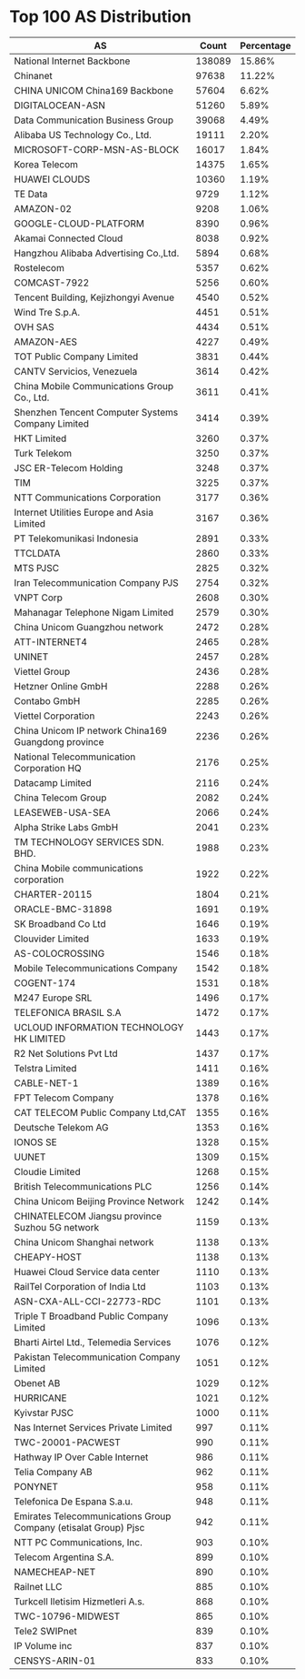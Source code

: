 # Top 100 AS Distribution
| AS | Count | Percentage |
|----|----|----|
| National Internet Backbone | 138089 | 15.86% |
| Chinanet | 97638 | 11.22% |
| CHINA UNICOM China169 Backbone | 57604 | 6.62% |
| DIGITALOCEAN-ASN | 51260 | 5.89% |
| Data Communication Business Group | 39068 | 4.49% |
| Alibaba US Technology Co., Ltd. | 19111 | 2.20% |
| MICROSOFT-CORP-MSN-AS-BLOCK | 16017 | 1.84% |
| Korea Telecom | 14375 | 1.65% |
| HUAWEI CLOUDS | 10360 | 1.19% |
| TE Data | 9729 | 1.12% |
| AMAZON-02 | 9208 | 1.06% |
| GOOGLE-CLOUD-PLATFORM | 8390 | 0.96% |
| Akamai Connected Cloud | 8038 | 0.92% |
| Hangzhou Alibaba Advertising Co.,Ltd. | 5894 | 0.68% |
| Rostelecom | 5357 | 0.62% |
| COMCAST-7922 | 5256 | 0.60% |
| Tencent Building, Kejizhongyi Avenue | 4540 | 0.52% |
| Wind Tre S.p.A. | 4451 | 0.51% |
| OVH SAS | 4434 | 0.51% |
| AMAZON-AES | 4227 | 0.49% |
| TOT Public Company Limited | 3831 | 0.44% |
| CANTV Servicios, Venezuela | 3614 | 0.42% |
| China Mobile Communications Group Co., Ltd. | 3611 | 0.41% |
| Shenzhen Tencent Computer Systems Company Limited | 3414 | 0.39% |
| HKT Limited | 3260 | 0.37% |
| Turk Telekom | 3250 | 0.37% |
| JSC ER-Telecom Holding | 3248 | 0.37% |
| TIM | 3225 | 0.37% |
| NTT Communications Corporation | 3177 | 0.36% |
| Internet Utilities Europe and Asia Limited | 3167 | 0.36% |
| PT Telekomunikasi Indonesia | 2891 | 0.33% |
| TTCLDATA | 2860 | 0.33% |
| MTS PJSC | 2825 | 0.32% |
| Iran Telecommunication Company PJS | 2754 | 0.32% |
| VNPT Corp | 2608 | 0.30% |
| Mahanagar Telephone Nigam Limited | 2579 | 0.30% |
| China Unicom Guangzhou network | 2472 | 0.28% |
| ATT-INTERNET4 | 2465 | 0.28% |
| UNINET | 2457 | 0.28% |
| Viettel Group | 2436 | 0.28% |
| Hetzner Online GmbH | 2288 | 0.26% |
| Contabo GmbH | 2285 | 0.26% |
| Viettel Corporation | 2243 | 0.26% |
| China Unicom IP network China169 Guangdong province | 2236 | 0.26% |
| National Telecommunication Corporation HQ | 2176 | 0.25% |
| Datacamp Limited | 2116 | 0.24% |
| China Telecom Group | 2082 | 0.24% |
| LEASEWEB-USA-SEA | 2066 | 0.24% |
| Alpha Strike Labs GmbH | 2041 | 0.23% |
| TM TECHNOLOGY SERVICES SDN. BHD. | 1988 | 0.23% |
| China Mobile communications corporation | 1922 | 0.22% |
| CHARTER-20115 | 1804 | 0.21% |
| ORACLE-BMC-31898 | 1691 | 0.19% |
| SK Broadband Co Ltd | 1646 | 0.19% |
| Clouvider Limited | 1633 | 0.19% |
| AS-COLOCROSSING | 1546 | 0.18% |
| Mobile Telecommunications Company | 1542 | 0.18% |
| COGENT-174 | 1531 | 0.18% |
| M247 Europe SRL | 1496 | 0.17% |
| TELEFONICA BRASIL S.A | 1472 | 0.17% |
| UCLOUD INFORMATION TECHNOLOGY HK LIMITED | 1443 | 0.17% |
| R2 Net Solutions Pvt Ltd | 1437 | 0.17% |
| Telstra Limited | 1411 | 0.16% |
| CABLE-NET-1 | 1389 | 0.16% |
| FPT Telecom Company | 1378 | 0.16% |
| CAT TELECOM Public Company Ltd,CAT | 1355 | 0.16% |
| Deutsche Telekom AG | 1353 | 0.16% |
| IONOS SE | 1328 | 0.15% |
| UUNET | 1309 | 0.15% |
| Cloudie Limited | 1268 | 0.15% |
| British Telecommunications PLC | 1256 | 0.14% |
| China Unicom Beijing Province Network | 1242 | 0.14% |
| CHINATELECOM Jiangsu province Suzhou 5G network | 1159 | 0.13% |
| China Unicom Shanghai network | 1138 | 0.13% |
| CHEAPY-HOST | 1138 | 0.13% |
| Huawei Cloud Service data center | 1110 | 0.13% |
| RailTel Corporation of India Ltd | 1103 | 0.13% |
| ASN-CXA-ALL-CCI-22773-RDC | 1101 | 0.13% |
| Triple T Broadband Public Company Limited | 1096 | 0.13% |
| Bharti Airtel Ltd., Telemedia Services | 1076 | 0.12% |
| Pakistan Telecommunication Company Limited | 1051 | 0.12% |
| Obenet AB | 1029 | 0.12% |
| HURRICANE | 1021 | 0.12% |
| Kyivstar PJSC | 1000 | 0.11% |
| Nas Internet Services Private Limited | 997 | 0.11% |
| TWC-20001-PACWEST | 990 | 0.11% |
| Hathway IP Over Cable Internet | 986 | 0.11% |
| Telia Company AB | 962 | 0.11% |
| PONYNET | 958 | 0.11% |
| Telefonica De Espana S.a.u. | 948 | 0.11% |
| Emirates Telecommunications Group Company (etisalat Group) Pjsc | 942 | 0.11% |
| NTT PC Communications, Inc. | 903 | 0.10% |
| Telecom Argentina S.A. | 899 | 0.10% |
| NAMECHEAP-NET | 890 | 0.10% |
| Railnet LLC | 885 | 0.10% |
| Turkcell Iletisim Hizmetleri A.s. | 868 | 0.10% |
| TWC-10796-MIDWEST | 865 | 0.10% |
| Tele2 SWIPnet | 839 | 0.10% |
| IP Volume inc | 837 | 0.10% |
| CENSYS-ARIN-01 | 833 | 0.10% |
